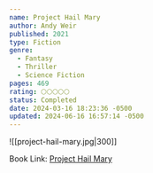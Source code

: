 ```yaml
---
name: Project Hail Mary
author: Andy Weir
published: 2021
type: Fiction
genre:
  - Fantasy
  - Thriller
  - Science Fiction
pages: 469
rating: 🌕🌕🌕🌕🌕
status: Completed
date: 2024-03-16 18:23:36 -0500
updated: 2024-06-16 16:57:14 -0500
---
```


![[project-hail-mary.jpg|300]]

Book Link: [Project Hail Mary](https://www.goodreads.com/en/book/show/54493401)
